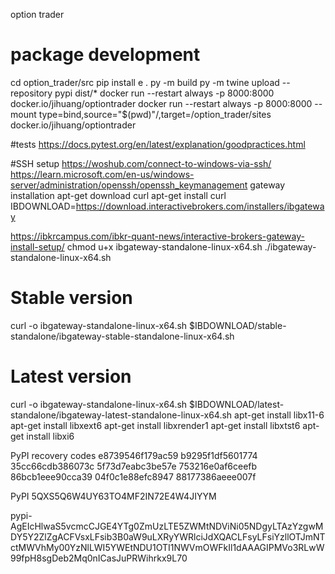 option trader

# package development
cd option_trader/src
pip install e .
py -m build
py -m twine upload --repository pypi dist/*
docker run --restart always -p 8000:8000 docker.io/jihuang/optiontrader
docker run --restart always -p 8000:8000 --mount type=bind,source="$(pwd)"/,target=/option_trader/sites docker.io/jihuang/optiontrader

#tests
https://docs.pytest.org/en/latest/explanation/goodpractices.html

#SSH setup
https://woshub.com/connect-to-windows-via-ssh/
https://learn.microsoft.com/en-us/windows-server/administration/openssh/openssh_keymanagement
gateway installation
apt-get download curl
apt-get install curl
IBDOWNLOAD=https://download.interactivebrokers.com/installers/ibgateway

https://ibkrcampus.com/ibkr-quant-news/interactive-brokers-gateway-install-setup/
chmod u+x ibgateway-standalone-linux-x64.sh
./ibgateway-standalone-linux-x64.sh
# Stable version
curl -o ibgateway-standalone-linux-x64.sh $IBDOWNLOAD/stable-standalone/ibgateway-stable-standalone-linux-x64.sh
# Latest version
curl -o ibgateway-standalone-linux-x64.sh $IBDOWNLOAD/latest-standalone/ibgateway-latest-standalone-linux-x64.sh
apt-get install libx11-6
apt-get install libxext6
apt-get install libxrender1
apt-get install libxtst6
apt-get install libxi6


PyPI recovery codes
e8739546f179ac59
b9295f1df5601774
35cc66cdb386073c
5f73d7eabc3be57e
753216e0af6ceefb
86bcb1eee90cca39
04f0c1e88efc8947
88177386aeee007f

PyPI
5QXS5Q6W4UY63TO4MF2IN72E4W4JIYYM

pypi-AgEIcHlwaS5vcmcCJGE4YTg0ZmUzLTE5ZWMtNDViNi05NDgyLTAzYzgwMDY5Y2ZlZgACFVsxLFsib3B0aW9uLXRyYWRlciJdXQACLFsyLFsiYzllOTJmNTctMWVhMy00YzNlLWI5YWEtNDU1OTI1NWVmOWFkIl1dAAAGIPMVo3RLwW99fpH8sgDeb2Mq0nICasJuPRWihrkx9L70